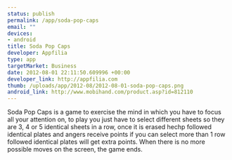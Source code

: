 ```yaml
--- 
status: publish
permalink: /app/soda-pop-caps
email: ""
devices: 
- android
title: Soda Pop Caps
developer: Appfilia
type: app
targetMarket: Business
date: 2012-08-01 22:11:50.609996 +00:00
developer_link: http://appfilia.com
thumb: /uploads/app/2012-08/2012-08-01-soda-pop-caps.png
android_link: http://www.mobihand.com/product.asp?id=812110
---
```


Soda Pop Caps is a game to exercise the mind in which you have to focus all your attention on, to play you just have to select different sheets so they are 3, 4 or 5 identical sheets in a row, once it is erased hechp followed identical plates and angers receive points if you can select more than 1 row followed identical plates will get extra points. When there is no more possible moves on the screen, the game ends.
